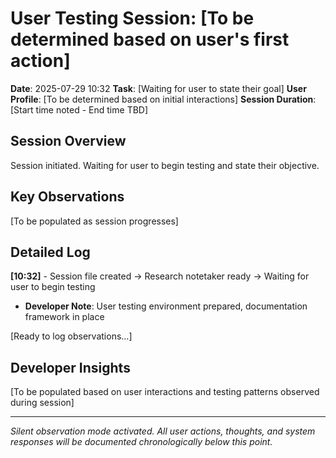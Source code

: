 # User Testing Session: [To be determined based on user's first action]

**Date**: 2025-07-29 10:32
**Task**: [Waiting for user to state their goal]
**User Profile**: [To be determined based on initial interactions]
**Session Duration**: [Start time noted - End time TBD]

## Session Overview

Session initiated. Waiting for user to begin testing and state their objective.

## Key Observations

[To be populated as session progresses]

## Detailed Log

**[10:32]** - Session file created → Research notetaker ready → Waiting for user to begin testing

- **Developer Note**: User testing environment prepared, documentation framework in place

[Ready to log observations...]

## Developer Insights

[To be populated based on user interactions and testing patterns observed during session]

---

*Silent observation mode activated. All user actions, thoughts, and system responses will be documented chronologically below this point.*
